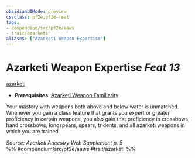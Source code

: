 ```yaml
---
obsidianUIMode: preview
cssclass: pf2e,pf2e-feat
tags:
- compendium/src/pf2e/aaws
- trait/azarketi
aliases: ["Azarketi Weapon Expertise"]
---
```

# Azarketi Weapon Expertise  *Feat 13*  
[azarketi](rules/traits/azarketi-loag.md "Azarketi Ancestry & Heritage Trait")  

- **Prerequisites**: [Azarketi Weapon Familiarity](compendium/feats/azarketi-weapon-familiarity-aaws.md)

Your mastery with weapons both above and below water is unmatched. Whenever you gain a class feature that grants you expert or greater proficiency in certain weapons, you also gain that proficiency in crossbows, hand crossbows, longspears, spears, tridents, and all azarketi weapons in which you are trained.

*Source: Azarketi Ancestry Web Supplement p. 5*  
%% #compendium/src/pf2e/aaws #trait/azarketi %%